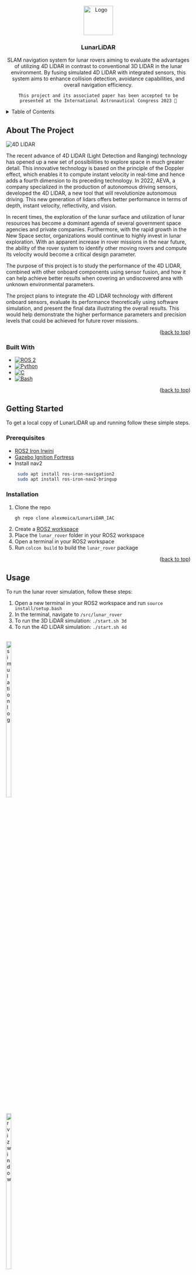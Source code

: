 <!-- PROJECT LOGO -->
<br />
<div align="center">
  <a href="https://github.com/github_username/repo_name">
    <img src="media/logo.png" alt="Logo" width="80" height="80">
  </a>

<h3 align="center">LunarLiDAR</h3>
  <p align="center">
    SLAM navigation system for lunar rovers aiming to evaluate the advantages of utilizing 4D LIDAR in contrast to conventional 3D LIDAR in the lunar environment. By fusing simulated 4D LIDAR with integrated sensors, this system aims to enhance collision detection, avoidance capabilities, and overall navigation efficiency.

`This project and its associated paper has been accepted to be presented at the International Astronautical Congress 2023 🚀`
    <br />
  </p>
</div>


<!-- TABLE OF CONTENTS -->
<details>
  <summary>Table of Contents</summary>
  <ol>
    <li>
      <a href="#about-the-project">About The Project</a>
      <ul>
        <li><a href="#built-with">Built With</a></li>
      </ul>
    </li>
    <li>
      <a href="#getting-started">Getting Started</a>
      <ul>
        <li><a href="#prerequisites">Prerequisites</a></li>
        <li><a href="#installation">Installation</a></li>
      </ul>
    </li>
    <li><a href="#usage">Usage</a></li>
    <li><a href="#results--findings">Results & Findings</a></li>
    <li><a href="#contact">Contact</a></li>
  </ol>
</details>



<!-- ABOUT THE PROJECT -->
## About The Project
![4D LIDAR](https://github.com/alexmoica/LunarLiDAR_IAC/assets/6493847/05b9655d-c3b6-493d-bf24-2741cb7caca0)

<p>The recent advance of 4D LIDAR (Light Detection and Ranging) technology has opened up a new set of possibilities to explore space in much greater detail. This innovative technology is based on the principle of the Doppler effect, which enables it to compute instant velocity in real-time and hence adds a fourth dimension to its preceding technology. In 2022, AEVA, a company specialized in the production of autonomous driving sensors, developed the 4D LIDAR, a new tool that will revolutionize autonomous driving. This new generation of lidars offers better performance in terms of depth, instant velocity, reflectivity, and vision.</p>

<p>In recent times, the exploration of the lunar surface and utilization of lunar resources has become a dominant agenda of several government space agencies and private companies. Furthermore, with the rapid growth in the New Space sector, organizations would continue to highly invest in lunar exploration. With an apparent increase in rover missions in the near future, the ability of the rover system to identify other moving rovers and compute its velocity would become a critical design parameter.</p>

<p>The purpose of this project is to study the performance of the 4D LIDAR, combined with other onboard components using sensor fusion, and how it can help achieve better results when covering an undiscovered area with unknown environmental parameters.</p>

<p>The project plans to integrate the 4D LIDAR technology with different onboard sensors, evaluate its performance theoretically using software simulation, and present the final data illustrating the overall results. This would help demonstrate the higher performance parameters and precision levels that could be achieved for future rover missions.</p>

<p align="right">(<a href="#readme-top">back to top</a>)</p>


### Built With

* [![ROS 2][ROS2-shield]][ROS2-url]
* [![Python][Python-shield]][Python-url]
* [![C][C-shield]][C-url]
* [![Bash][Bash-shield]][Bash-url]

<p align="right">(<a href="#readme-top">back to top</a>)</p>



<!-- GETTING STARTED -->
## Getting Started

To get a local copy of LunarLiDAR up and running follow these simple steps.

### Prerequisites

* [ROS2 Iron Irwini](https://docs.ros.org/en/iron/Installation.html)
* [Gazebo Ignition Fortress](https://gazebosim.org/docs/fortress/install)
* Install nav2
  ```sh
   sudo apt install ros-iron-navigation2
   sudo apt install ros-iron-nav2-bringup
   ```

### Installation

1. Clone the repo
   ```sh
   gh repo clone alexmoica/LunarLiDAR_IAC
   ```
3. Create a [ROS2 workspace](https://docs.ros.org/en/iron/Tutorials/Beginner-Client-Libraries/Creating-A-Workspace/Creating-A-Workspace.html)
4. Place the `lunar_rover` folder in your ROS2 workspace
5. Open a terminal in your ROS2 workspace
6. Run `colcon build` to build the `lunar_rover` package

<p align="right">(<a href="#readme-top">back to top</a>)</p>


<!-- USAGE EXAMPLES -->
## Usage

To run the lunar rover simulation, follow these steps:
1. Open a new terminal in your ROS2 workspace and run `source install/setup.bash`
2. In the terminal, navigate to `/src/lunar_rover`
3. To run the 3D LiDAR simulation: `./start.sh 3d`
4. To run the 4D LiDAR simulation: `./start.sh 4d`

<br>
<div style="display: inline-block;">
  <img src="media/sim_log.png" alt="simulation log" width="33%" style="display: block; margin-right: 10px;">
  <img src="media/rviz.png" alt="rviz window" width="33%" style="display: block; margin-right: 10px;">
  <img src="media/gazebo.png" alt="gazebo window" width="33%" style="text-align: center;">
</div>

Once the last command is executed, RViz and Gazebo will open, simulating the lunar rover. The rover employs SLAM to scan and navigate its environment, utilizing its onboard LiDAR.

<br>
<div style="display: inline-block;"><img src="media/avoidance_action_server.png" alt="avoidance action server log" width="33%" style="display: block; margin-right: 10px;"></div>

For the avoidance system, an avoidance server is initiated first. This server accepts requests from an avoidance client regarding whether to provide an avoidance goal to the rover or not.

<br>
<div style="display: inline-block;"><img src="media/avoidance_4d.png" alt="avoidance publisher log" width="33%" style="display: block; margin-right: 10px;"></div>

Next, a publishing server is launched, continuously broadcasting the locations of any rovers in the scene. If the `4d` option was selected, it will also publish their velocities.

<br>
<div style="display: inline-block;"><img src="media/avoidance_subscriber.png" alt="avoidance subscriber/client log" width="33%" style="display: block; margin-right: 10px;"></div>

A subscriber is initiated to listen to this server and calculate the collision risk between rovers. This is done by measuring the distance between the rovers (for `3d`) and considering the velocity vectors of both rovers (for `4d`). This subscriber also functions as the avoidance client, sending a request to the avoidance server to execute an avoidance maneuver when a collision risk is detected.

<br>
<br>

![3D LIDAR](https://github.com/alexmoica/LunarLiDAR_IAC/assets/6493847/067bc5f6-0fe8-4441-a048-9e687d76b28f)
<br>3D LiDAR Test Case (6x speed)

<br>

![4D LIDAR](https://github.com/alexmoica/LunarLiDAR_IAC/assets/6493847/05b9655d-c3b6-493d-bf24-2741cb7caca0)
<br>4D LiDAR Test Case (6x speed)

<br>
<div style="display: inline-block;"><img src="media/demo_results.png" alt="demo results"></div>

Just from this quick test case, we can already observe the potential performance and efficiency advantages of utilizing a 4D LiDAR.

<p align="right">(<a href="#readme-top">back to top</a>)</p>


<!-- RESULTS & FINDINGS -->
## Results & Findings

**UR = User Rover**
<br>
**OR = Obstacle Rover**

### Test 1: Increasing the speed of the OR

**Rationale**
<br>
To test the performance of the rover in a scenario with dynamic or unpredictable elements, requiring faster decision making.
<br>
<br>

**Initial Conditions**
<br>
`UR:` Begin at (0,0) and move towards the goal (9,-9) at a maximum speed of 0.36 units/s and with a maximum rotation speed of 1.0 rad/s
<br>
<br>
`OR Speed x1:` Begin at (12, -5) and patrol between (12, -5) and (4, -5) at a speed of 0.2667 units/s
<br>
<br>
`OR Speed x2:` Speed increased to 0.5333 units/s
<br>
<br>
`OR Speed x4:` Speed increased to 1.0667 units/s
<br>
<br>

**Results**

Average UR Speeds by Test Case

|  | OR Speed x1  | OR Speed x2 | OR Speed x4 |
| ------------- | ------------- | ------------- | ------------- |
| 3D  | 0.10 units/s  | 0.11 units/s  | 0.12 units/s  |
| 4D  | 0.19 units/s  | 0.20 units/s  | 0.18 units/s  |
<br>
<br>

**Findings**
<br>
The most important aspect of this test was the occurrence of collisions as the OR's speed increased. At Speed x4, the 3D LIDAR couldn't avoid collisions in a few cases since the UR had already crossed onto the OR's path when it detected it, and due to high speeds, the OR couldn't avoid in time. In contrast, the 4D LIDAR could make more significant corrections due to knowing the velocity information of the OR. There is no meaningful change in the amount of time to the goal, any variation can be attributed to the OR's location in its path when it was intersected by the UR.
<br>
<br>


### Test 2: Increasing the speed of the UR

**Rationale**
<br>
To test the ability of the rover to handle high-speed navigation and obstacle avoidance.
<br>
<br>

**Initial Conditions**
<br>
`OR:` Begin at (12, -5) and patrol between (12, -5) and (4, -5) at a speed of 0.2667 units/s
<br>
<br>
`UR Speed x1:` Begin at (0,0) and move towards the goal (9,-9) at a maximum speed of 0.36 units/s and with a maximum rotation speed of 1.0 rad/s
<br>
<br>
`UR Speed x2:` Maximum speed increased to 0.72 units/s and 2.0 rad/s
<br>
<br>
`UR Speed x4:` Maximum speed increased to 1.44 units/s and 4.0 rad/s
<br>
<br>

**Results**

Average UR Speeds by Test Case

|  | UR Speed x1  | UR Speed x2 | UR Speed x4 |
| ------------- | ------------- | ------------- | ------------- |
| 3D  | 0.10 units/s  | 0.15 units/s  | 0.21 units/s  |
| 4D  | 0.19 units/s  | 0.24 units/s  | 0.32 units/s  |
<br>
<br>


**Findings**
<br>
Both 3D and 4D LIDARs successfully reached the goal in high-speed environments without any collisions. The 4D LIDAR consistently resulted in a faster path, with speed increasing by 23.89% from Speed x1 to x2 and 32.62% from x2 to x4. While the 3D LIDAR was slower overall, it scaled more efficiently due to its algorithm's constant distance from the obstacle rover. This means that the higher UR speeds saved time after obstacle avoidance as the UR moved towards the goal. Since the 4D LIDAR's pathing doesn't experience such significant rate increases, it implies that it's a more efficient algorithm overall compared to the 3D LIDAR.
<br>
<br>


### Test 3: Placing an obstacle between the rovers

**Rationale**
<br>
To test the rover's ability to respond to both stationary and moving obstacles, particularly in scenarios where it has minimal time to detect the moving obstacle.
<br>
<br>


**Initial Conditions**
<br>
`OR:` Begin at (12, -5) and patrol between (12, -5) and (4, -5) at a speed of 0.2667 units/s
<br>
<br>
`UR:` Begin at (0,0) and move towards the goal (9,-9) at a maximum speed of 0.36 units/s and with a maximum rotation speed of 1.0 rad/s
<br>
<br>
`Static Obstacle:` Wall measuring 4 units in the x-direction and 0.5 units in the y-direction, centered at (3, -3)
<br>
<br>


**Reference Photo of Test**
<div style="display: inline-block;"><img src="media/ref1.png" alt="real view reference" width="33%" style="display: block; margin-right: 10px;"></div>
<br>
<br>

**Results**

Average UR Speeds by Test Case

|  | No Obstacle | With Obstacle |
| ------------- | ------------- | ------------- |
| 3D  | 0.10 units/s  | 0.07 units/s  |
| 4D  | 0.19 units/s  | 0.18 units/s  |
<br>
<br>


**Findings**
<br>
Both LIDARS were able to navigate to the goal without collisions when a static obstacle was introduced. The 4D LIDAR did not suffer a meaningful decrease in average speed, taking extra time to navigate around the wall but still plotting an effecient path around the OR, while the 3D LIDAR experienced an additional pathing delay between navigating around the wall and avoiding the OR.
<br>
<br>

<p align="right">(<a href="#readme-top">back to top</a>)</p>


<!-- CONTACT -->
## Contact

Alex Moica - <a href="https://www.linkedin.com/in/alexmoica/" target="_blank">LinkedIn</a> - alex@alexmoica.com

<p align="right">(<a href="#readme-top">back to top</a>)</p>


<!-- MARKDOWN LINKS & IMAGES -->
[ROS2-shield]: https://img.shields.io/badge/ROS2-20232A?style=for-the-badge&logo=ros
[ROS2-url]: https://docs.ros.org/en/iron/index.html
[Python-shield]: https://img.shields.io/badge/Python-20232A?style=for-the-badge&logo=python
[Python-url]: https://www.python.org/
[C-shield]: https://img.shields.io/badge/C-20232A?style=for-the-badge&logo=C
[C-url]: https://devdocs.io/c/
[Bash-shield]: https://img.shields.io/badge/Bash-20232A?style=for-the-badge&logo=gnubash
[Bash-url]: https://www.gnu.org/software/bash/
